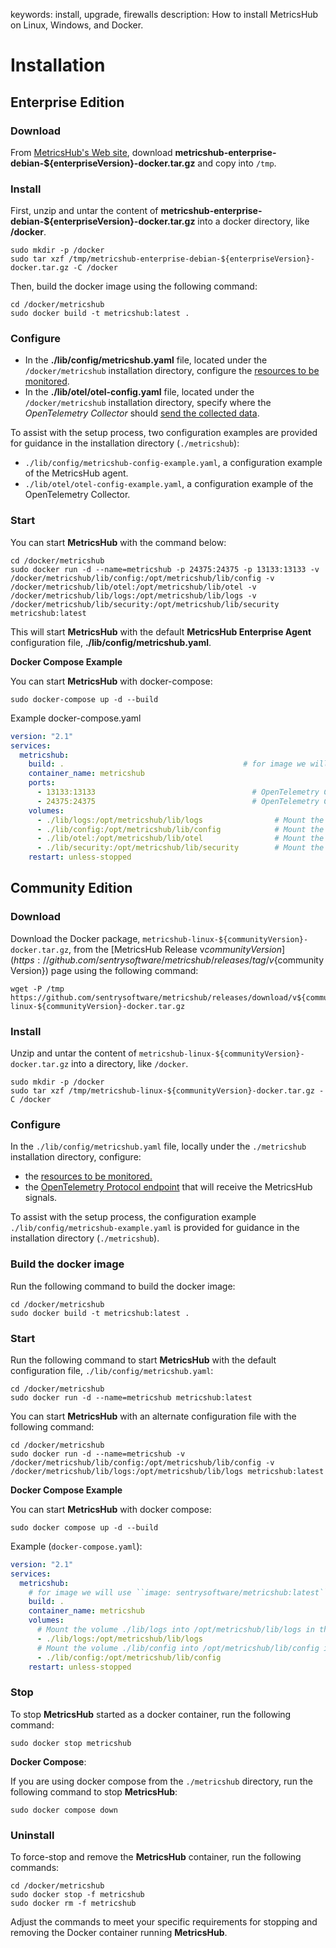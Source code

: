 keywords: install, upgrade, firewalls
description: How to install MetricsHub on Linux, Windows, and Docker.

# Installation

<!-- MACRO{toc|fromDepth=1|toDepth=1|id=toc} -->

## Enterprise Edition 

### Download

From [MetricsHub's Web site](https://metricshub.com/downloads), download **metricshub-enterprise-debian-${enterpriseVersion}-docker.tar.gz** and copy into `/tmp`.

### Install

First, unzip and untar the content of **metricshub-enterprise-debian-${enterpriseVersion}-docker.tar.gz** into a docker directory, like **/docker**.

```shell-session
sudo mkdir -p /docker
sudo tar xzf /tmp/metricshub-enterprise-debian-${enterpriseVersion}-docker.tar.gz -C /docker
```

Then, build the docker image using the following command:

```shell-session
cd /docker/metricshub
sudo docker build -t metricshub:latest .
```
### Configure

*  In the **./lib/config/metricshub.yaml** file, located under the `/docker/metricshub` installation directory, configure the [resources to be monitored](../configuration/configure-monitoring.html#configure-resources).
* In the **./lib/otel/otel-config.yaml** file, located under the `/docker/metricshub` installation directory, specify where the _OpenTelemetry Collector_ should [send the collected data](../configuration/send-telemetry.html#configure-the-otel-collector-28enterprise-edition-29).


To assist with the setup process, two configuration examples are provided for guidance in the installation directory (`./metricshub`):

* `./lib/config/metricshub-config-example.yaml`, a configuration example of the MetricsHub agent.
* `./lib/otel/otel-config-example.yaml`, a configuration example of the OpenTelemetry Collector.

### Start

You can start **MetricsHub** with the command below:

```shell-session
cd /docker/metricshub
sudo docker run -d --name=metricshub -p 24375:24375 -p 13133:13133 -v /docker/metricshub/lib/config:/opt/metricshub/lib/config -v /docker/metricshub/lib/otel:/opt/metricshub/lib/otel -v /docker/metricshub/lib/logs:/opt/metricshub/lib/logs -v /docker/metricshub/lib/security:/opt/metricshub/lib/security metricshub:latest
```

This will start **MetricsHub** with the default **MetricsHub Enterprise Agent** configuration file, **./lib/config/metricshub.yaml**.

**Docker Compose Example**

You can start **MetricsHub** with docker-compose:

```shell-session
sudo docker-compose up -d --build
```

Example docker-compose.yaml

```yaml
version: "2.1"
services:
  metricshub:
    build: .                                        # for image we will use ``image: sentrysoftware/metricshub:latest``
    container_name: metricshub
    ports:
      - 13133:13133                                   # OpenTelemetry Collector HealthCheck
      - 24375:24375                                   # OpenTelemetry Collector Prometheus Exporter
    volumes:
      - ./lib/logs:/opt/metricshub/lib/logs                # Mount the volume ./lib/logs into /opt/metricshub/lib/logs in the container
      - ./lib/config:/opt/metricshub/lib/config            # Mount the volume ./lib/config into /opt/metricshub/lib/config in the container
      - ./lib/otel:/opt/metricshub/lib/otel                # Mount the volume ./lib/otel into /opt/metricshub/lib/otel in the container
      - ./lib/security:/opt/metricshub/lib/security        # Mount the volume ./lib/security into /opt/metricshub/lib/security in the container
    restart: unless-stopped
```

## Community Edition

### Download

Download the Docker package, `metricshub-linux-${communityVersion}-docker.tar.gz`, from the [MetricsHub Release v${communityVersion}](https://github.com/sentrysoftware/metricshub/releases/tag/v${communityVersion}) page using the following command:

```shell-session
wget -P /tmp https://github.com/sentrysoftware/metricshub/releases/download/v${communityVersion}/metricshub-linux-${communityVersion}-docker.tar.gz
```

### Install

Unzip and untar the content of `metricshub-linux-${communityVersion}-docker.tar.gz` into a directory, like `/docker`.

```shell-session
sudo mkdir -p /docker
sudo tar xzf /tmp/metricshub-linux-${communityVersion}-docker.tar.gz -C /docker
```

### Configure

In the `./lib/config/metricshub.yaml` file, locally under the `./metricshub` installation directory, configure:

* the [resources to be monitored.](../configuration/configure-monitoring.md#configure-resources)
* the [OpenTelemetry Protocol endpoint](../configuration/send-telemetry.html#configure-the-otlp-exporter-28community-edition-29) that will receive the MetricsHub signals.

To assist with the setup process, the configuration example `./lib/config/metricshub-example.yaml` is provided for guidance in the installation directory (`./metricshub`).

### Build the docker image

Run the following command to build the docker image:

```shell-session
cd /docker/metricshub
sudo docker build -t metricshub:latest .
```

### Start

Run the following command to start **MetricsHub** with the default configuration file, `./lib/config/metricshub.yaml`:

```shell-session
cd /docker/metricshub
sudo docker run -d --name=metricshub metricshub:latest
```

You can start **MetricsHub** with an alternate configuration file with the following command:

```shell-session
cd /docker/metricshub
sudo docker run -d --name=metricshub -v /docker/metricshub/lib/config:/opt/metricshub/lib/config -v /docker/metricshub/lib/logs:/opt/metricshub/lib/logs metricshub:latest
```

**Docker Compose Example**

You can start **MetricsHub** with docker compose:

```shell-session
sudo docker compose up -d --build
```

Example (`docker-compose.yaml`):

```yaml
version: "2.1"
services:
  metricshub:
    # for image we will use ``image: sentrysoftware/metricshub:latest``
    build: .
    container_name: metricshub
    volumes:
      # Mount the volume ./lib/logs into /opt/metricshub/lib/logs in the container
      - ./lib/logs:/opt/metricshub/lib/logs
      # Mount the volume ./lib/config into /opt/metricshub/lib/config in the container
      - ./lib/config:/opt/metricshub/lib/config
    restart: unless-stopped
```

### Stop

To stop **MetricsHub** started as a docker container, run the following command:

```shell-session
sudo docker stop metricshub
```

**Docker Compose**:

If you are using docker compose from the `./metricshub` directory, run the following command to stop **MetricsHub**:

```shell-session
sudo docker compose down
```

### Uninstall

To force-stop and remove the **MetricsHub** container, run the following commands:

```shell-session
cd /docker/metricshub
sudo docker stop -f metricshub
sudo docker rm -f metricshub
```

Adjust the commands to meet your specific requirements for stopping and removing the Docker container running **MetricsHub**.

